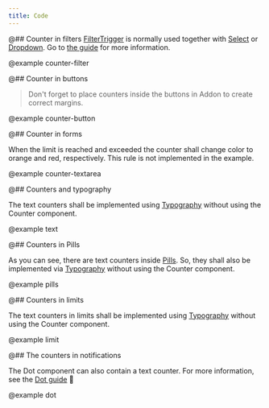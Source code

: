 ```yaml
---
title: Code
---
```


@## Counter in filters
[FilterTrigger](/components/filter-trigger/) is normally used together with [Select](/components/select/) or [Dropdown](/components/dropdown/). Go to [the guide](/components/filter-trigger/) for more information.

@example counter-filter

@## Counter in buttons

> Don't forget to place counters inside the buttons in Addon to create correct margins.

@example counter-button

@## Counter in forms

When the limit is reached and exceeded the counter shall change color to orange and red, respectively. This rule is not implemented in the example.

@example counter-textarea

@## Counters and typography

The text counters shall be implemented using [Typography](/style/typography) without using the Counter component.

@example text

@## Counters in Pills

As you can see, there are text counters inside [Pills](/components/pills/). So, they shall also be implemented via [Typography](/style/typography) without using the Counter component.

@example pills

@## Counters in limits

The text counters in limits shall be implemented using [Typography](/style/typography) without using the Counter component.

@example limit

@## The counters in notifications

The Dot component can also contain a text counter. For more information, see the [Dot guide](/components/dot/) 🍊

@example dot
